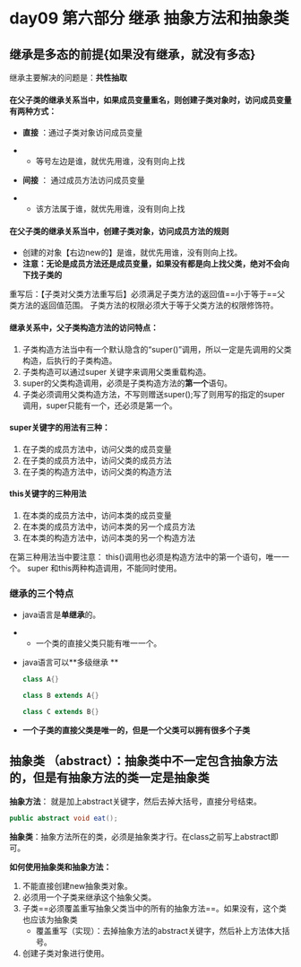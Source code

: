 # day09 第六部分 继承    抽象方法和抽象类

## 继承是多态的前提{如果没有继承，就没有多态}

继承主要解决的问题是：**共性抽取**

#### 在父子类的继承关系当中，如果成员变量重名，则创建子类对象时，访问成员变量有两种方式：

* **直接**  ：通过子类对象访问成员变量
* * 等号左边是谁，就优先用谁，没有则向上找

* **间接**  ： 通过成员方法访问成员变量
* * 该方法属于谁，就优先用谁，没有则向上找

#### 在父子类的继承关系当中，创建子类对象，访问成员方法的规则

* 创建的对象【右边new的】是谁，就优先用谁，没有则向上找。
* **注意：无论是成员方法还是成员变量，如果没有都是向上找父类，绝对不会向下找子类的**

重写后：【子类对父类方法重写后】必须满足子类方法的返回值==小于等于==父类方法的返回值范围。  子类方法的权限必须大于等于父类方法的权限修饰符。



#### 继承关系中，父子类构造方法的访问特点：

1. 子类构造方法当中有一个默认隐含的“super()”调用，所以一定是先调用的父类构造，后执行的子类构造。
2. 子类构造可以通过super 关键字来调用父类重载构造。
3. super的父类构造调用，必须是子类构造方法的**第一个**语句。
4. 子类必须调用父类构造方法，不写则赠送super();写了则用写的指定的super调用，super只能有一个，还必须是第一个。



#### super关键字的用法有三种：

1. 在子类的成员方法中，访问父类的成员变量
2. 在子类的成员方法中，访问父类的成员方法
3. 在子类的构造方法中，访问父类的构造方法

#### this关键字的三种用法

1. 在本类的成员方法中，访问本类的成员变量
2. 在本类的成员方法中，访问本类的另一个成员方法
3. 在本类的构造方法中，访问本类的另一个构造方法

在第三种用法当中要注意：    this()调用也必须是构造方法中的第一个语句，唯一一个。  super  和this两种构造调用，不能同时使用。



### 继承的三个特点

* java语言是**单继承**的。

* * 一个类的直接父类只能有唯一一个。

* java语言可以**多级继承 **      

  ```java
  class A{}
  
  class B extends A{}
  
  class C extends B{}
  ```

  

* **一个子类的直接父类是唯一的，但是一个父类可以拥有很多个子类**



## 抽象类 （abstract）：抽象类中不一定包含抽象方法的，但是有抽象方法的类一定是抽象类

**抽象方法**：  就是加上abstract关键字，然后去掉大括号，直接分号结束。

```java
public abstract void eat();
```

**抽象类**：抽象方法所在的类，必须是抽象类才行。在class之前写上abstract即可。

**如何使用抽象类和抽象方法：**

1. 不能直接创建new抽象类对象。
2. 必须用一个子类来继承这个抽象父类。
3. 子类==必须覆盖重写抽象父类当中的所有的抽象方法==。如果没有，这个类也应该为抽象类
   * 覆盖重写（实现）：去掉抽象方法的abstract关键字，然后补上方法体大括号。
4. 创建子类对象进行使用。





